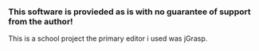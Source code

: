 <h3>This software is provieded as is with no guarantee of support from the author!</h3>  
This is a school project
the primary editor i used was jGrasp.
